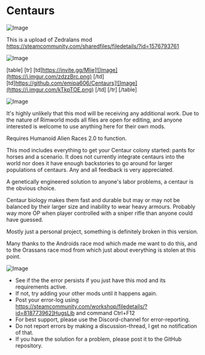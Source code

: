# Centaurs

![Image](https://i.imgur.com/WAEzk68.png)

This is a upload of Zedralans mod
	https://steamcommunity.com/sharedfiles/filedetails/?id=1576793761

![Image](https://i.imgur.com/7Gzt3Rg.png)


[table]
	[tr]
		[td]https://invite.gg/Mlie]![Image](https://i.imgur.com/zdzzBrc.png)
[/td]
		[td]https://github.com/emipa606/Centaurs]![Image](https://i.imgur.com/kTkpTOE.png)
[/td]
	[/tr]
[/table]
	
![Image](https://i.imgur.com/NOW7jU1.png)


It&apos;s highly unlikely that this mod will be receiving any additional work. Due to the nature of Rimworld mods all files are open for editing, and anyone interested is welcome to use anything here for their own mods.



Requires Humanoid Alien Races 2.0 to function.

This mod includes everything to get your Centaur colony started: pants for horses and a scenario. 
It does not currently integrate centaurs into the world nor does it have enough backstories to go around for larger populations of centaurs. Any and all feedback is very appreciated.



A genetically engineered solution to anyone&apos;s labor problems, a centaur is the obvious choice.

Centaur biology makes them fast and durable but may or may not be balanced by their larger size and inability to wear heavy armours. Probably way more OP when player controlled with a sniper rifle than anyone could have guessed.

Mostly just a personal project, something is definitely broken in this version.



Many thanks to the Androids race mod which made me want to do this, and to the Orassans race mod from which just about everything is stolen at this point.


![Image](https://i.imgur.com/Rs6T6cr.png)



-  See if the the error persists if you just have this mod and its requirements active.
-  If not, try adding your other mods until it happens again.
-  Post your error-log using https://steamcommunity.com/workshop/filedetails/?id=818773962]HugsLib and command Ctrl+F12
-  For best support, please use the Discord-channel for error-reporting.
-  Do not report errors by making a discussion-thread, I get no notification of that.
-  If you have the solution for a problem, please post it to the GitHub repository.



